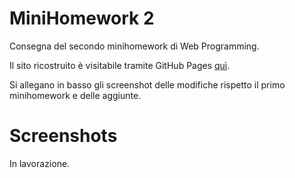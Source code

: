 # MiniHomework 2
Consegna del secondo minihomework di Web Programming.

Il sito ricostruito è visitabile tramite GitHub Pages
[quì](https://jackdispade21.github.io/mhw2/mhw2.html).

Si allegano in basso gli screenshot delle modifiche rispetto il primo minihomework e delle aggiunte.

# Screenshots

In lavorazione.